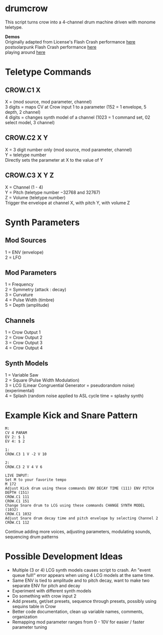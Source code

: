 # drumcrow
This script turns crow into a 4-channel drum machine driven with monome teletype.  

**Demos**  
Originally adapted from License's Flash Crash performance [here](https://www.youtube.com/watch?v=SYfeBtJjQ-M)  
postsolarpunk Flash Crash performance [here](https://www.youtube.com/watch?v=_EKpT1tO02o)  
playing around [here](https://www.youtube.com/watch?v=W48sP1b27rA)

# Teletype Commands
## CROW.C1 X
X = (mod source, mod parameter, channel)  
3 digits = maps CV at Crow input 1 to a parameter (152 = 1 envelope, 5 depth, 2 channel)  
4 digits = changes synth model of a channel (1023 = 1 command set, 02 select model, 3 channel)  

## CROW.C2 X Y
X = 3 digit number only (mod source, mod parameter, channel)  
Y = teletype number  
Directly sets the parameter at X to the value of Y  

## CROW.C3 X Y Z
X = Channel (1 - 4)  
Y = Pitch (teletype number −32768 and 32767)  
Z = Volume (teletype number)  
Trigger the envelope at channel X, with pitch Y, with volume Z  

# Synth Parameters
## Mod Sources 
1 = ENV (envelope)  
2 = LFO  

## Mod Parameters
1 = Frequency  
2 = Symmetry (attack : decay)  
3 = Curvature  
4 = Pulse Width (timbre)  
5 = Depth (amplitude)  

## Channels
1 = Crow Output 1  
2 = Crow Output 2  
3 = Crow Output 3  
4 = Crow Output 4  

## Synth Models
1 = Variable Saw  
2 = Square (Pulse Width Modulation)  
3 = LCG (Linear Congruential Generator = pseudorandom noise) (experimental)  
4 = Splash (random noise applied to ASL cycle time = splashy synth)  

# Example Kick and Snare Pattern
```
M: 
CV 4 PARAM
EV 2: $ 1
EV 4: $ 2

1:
CROW.C3 1 V -2 V 10

2: 
CROW.C3 2 V 4 V 6

LIVE INPUT: 
Set M to your favorite tempo
M 172
Adjust Kick drum using these commands ENV DECAY TIME (111) ENV PITCH DEPTH (151)
CROW.C1 111
CROW.C1 151
Change Snare drum to LCG using these commands CHANGE SYNTH MODEL (1032)
CROW.C1 1032
Adjust Snare drum decay time and pitch envelope by selecting Channel 2
CROW.C1 112
```

Continue adding more voices, adjusting parameters, modulating sounds, sequencing drum patterns

# Possible Development Ideas
- Multiple (3 or 4) LCG synth models causes script to crash. An "event queue full!" error appears when using 4 LCG models at the same time.
- Same ENV is tied to amplitude and to pitch decay, want to make two separate ENV for pitch and decay
- Experiment with different synth models
- Do something with crow input 2
- Add presets, get/set presets, sequence through presets, possibly using sequins table in Crow 
- Better code documentation, clean up variable names, comments, organization
- Remapping mod parameter ranges from 0 - 10V for easier / faster parameter tuning
